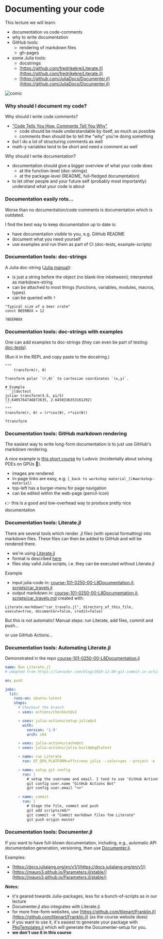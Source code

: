<!--This file was generated, do not modify it.-->
# Documenting your code

This lecture we will learn:
- documentation vs code-comments
- why to write documentation
- GitHub tools:
  - rendering of markdown files
  - gh-pages
- some Julia tools:
  - docstrings
  - [https://github.com/fredrikekre/Literate.jl](https://github.com/fredrikekre/Literate.jl)
  - [https://github.com/JuliaDocs/Documenter.jl](https://github.com/JuliaDocs/Documenter.jl)

![comic](https://pcweenies.com/wp-content/uploads/2012/01/2012-01-12_pcw.jpg)

### Why should I document my code?

Why should I write code comments?
- ["Code Tells You How, Comments Tell You Why"](https://blog.codinghorror.com/code-tells-you-how-comments-tell-you-why/)
  - code should be made understandable by itself, as much as possible
  - comments then should be to tell the "why" you're doing something
- *but* I do a lot of structuring comments as well
- math-y variables tend to be short and need a comment as well

Why should I write documentation?
- documentation should give a bigger overview of what your code does
  - at the function-level (doc-strings)
  - at the package-level (README, full-fledged documentation)
- to let other people and your future self (probably most importantly) understand what
  your code is about

### Documentation easily rots...

Worse than no documentation/code comments is documentation which is
outdated.

I find the best way to keep documentation up to date is:
- have documentation visible to you, e.g. GitHub README
- document what you need yourself
- use examples and run them as part of CI (doc-tests, example-scripts)

### Documentation tools: doc-strings

A Julia doc-string ([Julia manual](https://docs.julialang.org/en/v1/manual/documentation/)):
- is just a string before the object (no blank-line inbetween); interpreted as markdown-string
- can be attached to most things (functions, variables, modules, macros, types)
- can be queried with `?`

````julia:ex1
"Typical size of a beer crate"
const BEERBOX = 12
````

````julia:ex2
?BEERBOX
````

### Documentation tools: doc-strings with examples

One can add examples to doc-strings (they can even be part of testing: [doc-tests](https://juliadocs.github.io/Documenter.jl/stable/man/doctests/)).

(Run it in the REPL and copy paste to the docstring.)

````julia:ex3
"""
    transform(r, θ)

Transform polar `(r,θ)` to cartesian coordinates `(x,y)`.

# Example
```jldoctest
julia> transform(4.5, pi/5)
(3.6405764746872635, 2.6450336353161292)
```
"""
transform(r, θ) = (r*cos(θ), r*sin(θ))
````

````julia:ex4
?transform
````

### Documentation tools: GitHub markdown rendering

The easiest way to write long-form documentation is to just use GitHub's markdown rendering.

A nice example is [this short course](https://github.com/luraess/parallel-gpu-workshop-JuliaCon21)
by Ludovic (incidentally about solving PDEs on GPUs 🙂).

- images are rendered
- in-page links are easy, e.g. `[_back to workshop material_](#workshop-material)`
- top-left has a burger-menu for page navigation
- can be edited within the web-page (pencil-icon)

👉 this is a good and low-overhead way to produce pretty nice documentation

### Documentation tools: Literate.jl

There are several tools which render .jl files (with special formatting) into
markdown files.  These files can then be added to GitHub and will be rendered there.

- we're using [Literate.jl](https://github.com/fredrikekre/Literate.jl)
- format is described [here](https://fredrikekre.github.io/Literate.jl/v2/fileformat/)
- files stay valid Julia scripts, i.e. they can be executed without Literate.jl


Example
- input julia-code in: [course-101-0250-00-L8Documentation.jl: scripts/car_travels.jl](https://github.com/eth-vaw-glaciology/course-101-0250-00-L8Documentation.jl/blob/4bbeb3ddda046490847f050b02d3fc5d9308695b/scripts/car_travels.jl)
- output markdown in: [course-101-0250-00-L8Documentation.jl: scripts/car_travels.md](https://github.com/eth-vaw-glaciology/course-101-0250-00-L8Documentation.jl/blob/4bbeb3ddda046490847f050b02d3fc5d9308695b/scripts/car_travels.md) created with:
```
Literate.markdown("car_travels.jl", directory_of_this_file, execute=true, documenter=false, credit=false)
```

But this is not automatic!  Manual steps: run Literate, add files, commit and push...

or use GitHub Actions...

### Documentation tools: Automating Literate.jl

Demonstrated in the repo [course-101-0250-00-L8Documentation.jl](https://github.com/eth-vaw-glaciology/course-101-0250-00-L8Documentation.jl)
```yml
name: Run Literate.jl
# adapted from https://lannonbr.com/blog/2019-12-09-git-commit-in-actions

on: push

jobs:
  lit:
    runs-on: ubuntu-latest
    steps:
      # Checkout the branch
      - uses: actions/checkout@v2

      - uses: julia-actions/setup-julia@v1
        with:
          version: '1.9'
          arch: x64

      - uses: julia-actions/cache@v1
      - uses: julia-actions/julia-buildpkg@latest

      - name: run Literate
        run: QT_QPA_PLATFORM=offscreen julia --color=yes --project -e 'cd("scripts"); include("literate-script.jl")'

      - name: setup git config
        run: |
          # setup the username and email. I tend to use 'GitHub Actions Bot' with no email by default
          git config user.name "GitHub Actions Bot"
          git config user.email "<>"

      - name: commit
        run: |
          # Stage the file, commit and push
          git add scripts/md/*
          git commit -m "Commit markdown files fom Literate"
          git push origin master
```

### Documentation tools: Documenter.jl

If you want to have full-blown documentation, including, e.g., automatic API documentation generation, versioning,
then use [Documenter.jl](https://github.com/JuliaDocs/Documenter.jl).

Examples:
- [https://docs.julialang.org/en/v1/](https://docs.julialang.org/en/v1/)
- [https://mauro3.github.io/Parameters.jl/stable/](https://mauro3.github.io/Parameters.jl/stable/)

_**Notes:**_
- it's geared towards Julia-packages, less for a bunch-of-scripts as in our lecture
- Documenter.jl also integrates with Literate.jl.
- for more free-form websites, use [https://github.com/tlienart/Franklin.jl](https://github.com/tlienart/Franklin.jl) (as the course website does)
- if you want to use it, it's easiest to generate your package with [PkgTemplates.jl](https://github.com/invenia/PkgTemplates.jl)
  which will generate the Documenter-setup for you.
- **we don't use it in this course**

